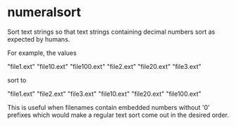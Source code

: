 # numeralsort

Sort text strings so that text strings containing decimal numbers sort as
expected by humans.

For example, the values

  "file1.ext"
  "file10.ext"
  "file100.ext"
  "file2.ext"
  "file20.ext"
  "file3.ext"

sort to

  "file1.ext"
  "file2.ext"
  "file3.ext"
  "file10.ext"
  "file20.ext"
  "file100.ext"

This is useful when filenames contain embedded numbers without '0' prefixes which would make a regular text sort come out in the desired order.

